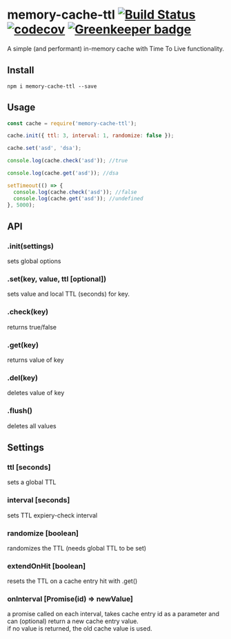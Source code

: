 # memory-cache-ttl [![Build Status](https://travis-ci.org/tiborv/memory-cache-ttl.svg?branch=master)](https://travis-ci.org/tiborv/memory-cache-ttl) [![codecov](https://codecov.io/gh/tiborv/memory-cache-ttl/branch/master/graph/badge.svg)](https://codecov.io/gh/tiborv/memory-cache-ttl) [![Greenkeeper badge](https://badges.greenkeeper.io/tiborv/memory-cache-ttl.svg)](https://greenkeeper.io/)


A simple (and performant) in-memory cache with Time To Live functionality.

## Install

    npm i memory-cache-ttl --save

## Usage

```javascript
const cache = require('memory-cache-ttl');

cache.init({ ttl: 3, interval: 1, randomize: false });

cache.set('asd', 'dsa');

console.log(cache.check('asd')); //true

console.log(cache.get('asd')); //dsa

setTimeout(() => {
  console.log(cache.check('asd')); //false
  console.log(cache.get('asd')); //undefined
}, 5000);

```

## API
### .init(settings)
  sets global options

### .set(key, value, ttl [optional])
  sets value and local TTL (seconds) for key.

### .check(key)
  returns true/false

### .get(key)
  returns value of key

### .del(key)
  deletes value of key

### .flush()
  deletes all values


## Settings
### ttl [seconds]
  sets a global TTL

### interval [seconds]
  sets TTL expiery-check interval

### randomize [boolean]
  randomizes the TTL (needs global TTL to be set)

### extendOnHit [boolean]
  resets the TTL on a cache entry hit with .get()

### onInterval [Promise(id) => newValue]
  a promise called on each interval, takes cache entry id as a parameter and can (optional) return a new cache entry value.  
  if no value is returned, the old cache value is used.

